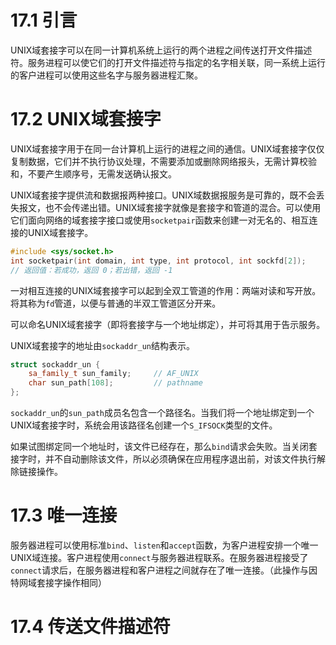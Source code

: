 # 17.1 引言
UNIX域套接字可以在同一计算机系统上运行的两个进程之间传送打开文件描述符。服务进程可以使它们的打开文件描述符与指定的名字相关联，同一系统上运行的客户进程可以使用这些名字与服务器进程汇聚。<br>
# 17.2 UNIX域套接字
UNIX域套接字用于在同一台计算机上运行的进程之间的通信。UNIX域套接字仅仅复制数据，它们并不执行协议处理，不需要添加或删除网络报头，无需计算校验和，不要产生顺序号，无需发送确认报文。<br>

UNIX域套接字提供流和数据报两种接口。UNIX域数据报服务是可靠的，既不会丢失报文，也不会传递出错。UNIX域套接字就像是套接字和管道的混合。可以使用它们面向网络的域套接字接口或使用`socketpair`函数来创建一对无名的、相互连接的UNIX域套接字。<br>
```c++
#include <sys/socket.h>
int socketpair(int domain, int type, int protocol, int sockfd[2]);
// 返回值：若成功，返回 0；若出错，返回 -1
```
一对相互连接的UNIX域套接字可以起到全双工管道的作用：两端对读和写开放。将其称为`fd`管道，以便与普通的半双工管道区分开来。<br>

可以命名UNIX域套接字（即将套接字与一个地址绑定），并可将其用于告示服务。<br>

UNIX域套接字的地址由`sockaddr_un`结构表示。<br>
```c++
struct sockaddr_un {
    sa_family_t sun_family;		// AF_UNIX
    char sun_path[108];			// pathname
};
```
`sockaddr_un`的`sun_path`成员名包含一个路径名。当我们将一个地址绑定到一个UNIX域套接字时，系统会用该路径名创建一个`S_IFSOCK`类型的文件。<br>

如果试图绑定同一个地址时，该文件已经存在，那么`bind`请求会失败。当关闭套接字时，并不自动删除该文件，所以必须确保在应用程序退出前，对该文件执行解除链接操作。<br>
# 17.3 唯一连接
服务器进程可以使用标准`bind`、`listen`和`accept`函数，为客户进程安排一个唯一UNIX域连接。客户进程使用`connect`与服务器进程联系。在服务器进程接受了`connect`请求后，在服务器进程和客户进程之间就存在了唯一连接。（此操作与因特网域套接字操作相同）
# 17.4 传送文件描述符